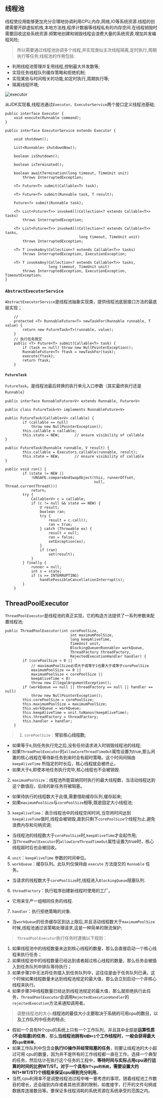 ## 线程池

线程使应用能够更加充分合理地协调利用CPU,内存,网络,IO等系统资源.线程的创建需要开辟虚拟机栈,本地方法栈,程序计数器等线程私有的内存空间.在线程销毁时需要回收这些系统资源.频繁地创建和销毁线程会浪费大量的系统资源,增加并发编程风险;

>所以需要通过线程池协调多个线程,并实现类似主次线程隔离,定时执行,周期执行等任务;线程池的作用包括:
+ 利用线程池管理并复用线程,控制最大并发数等;
+ 实现任务线程队列缓存策略和拒绝机制;
+ 实现某些与时间相关的功能,如定时执行,周期执行等;
+ 隔离线程环境; 

![executor](/images/executor.png)

从JDK实现看,线程池通过`Executor`、`ExecutorService`两个接口定义线程池基础;

```Executor
public interface Executor {
    void execute(Runnable command);
}
```

```ExecutorService
public interface ExecutorService extends Executor {

    void shutdown();

    List<Runnable> shutdownNow();

    boolean isShutdown();

    boolean isTerminated();

    boolean awaitTermination(long timeout, TimeUnit unit)
        throws InterruptedException;

    <T> Future<T> submit(Callable<T> task);

    <T> Future<T> submit(Runnable task, T result);

    Future<?> submit(Runnable task);

    <T> List<Future<T>> invokeAll(Collection<? extends Callable<T>> tasks)
        throws InterruptedException;

    <T> List<Future<T>> invokeAll(Collection<? extends Callable<T>> tasks,
                                  long timeout, TimeUnit unit)
        throws InterruptedException;

    <T> T invokeAny(Collection<? extends Callable<T>> tasks)
        throws InterruptedException, ExecutionException;

    <T> T invokeAny(Collection<? extends Callable<T>> tasks,
                    long timeout, TimeUnit unit)
        throws InterruptedException, ExecutionException, TimeoutException;
}

```

### `AbstractExecutorService`

`AbstractExecutorService`是线程池抽象实现类，提供线程池底层接口方法的最底层实现；

```AbstractExecutorService
    // 
    protected <T> RunnableFuture<T> newTaskFor(Runnable runnable, T value) {
        return new FutureTask<T>(runnable, value);
    }	  
    // 执行任务提交
    public <T> Future<T> submit(Callable<T> task) {
        if (task == null) throw new NullPointerException();
        RunnableFuture<T> ftask = newTaskFor(task);
        execute(ftask);
        return ftask;
    }  
```

#### `FutureTask`

`FutureTask`，是线程池最后转换的执行单元入口参数（其实最终执行还是`Runnable`）

```RunnableFuture
public interface RunnableFuture<V> extends Runnable, Future<V>
```
```FutureTask
public class FutureTask<V> implements RunnableFuture<V>
```
```FutureTask
public FutureTask(Callable<V> callable) {
        if (callable == null)
            throw new NullPointerException();
        this.callable = callable;
        this.state = NEW;       // ensure visibility of callable
}

public FutureTask(Runnable runnable, V result) {
        this.callable = Executors.callable(runnable, result);
        this.state = NEW;       // ensure visibility of callable
}

public void run() {
        if (state != NEW ||
            !UNSAFE.compareAndSwapObject(this, runnerOffset,
                                         null, Thread.currentThread()))
            return;
        try {
            Callable<V> c = callable;
            if (c != null && state == NEW) {
                V result;
                boolean ran;
                try {
                    result = c.call();
                    ran = true;
                } catch (Throwable ex) {
                    result = null;
                    ran = false;
                    setException(ex);
                }
                if (ran)
                    set(result);
            }
        } finally {
            runner = null;
            int s = state;
            if (s >= INTERRUPTING)
                handlePossibleCancellationInterrupt(s);
        }
    }
```

## ThreadPoolExecutor

`ThreadPoolExecutor`是线程池的真正实现，它的构造方法提供了一系列参数来配置线程池;

```ThreadPoolExecutor
public ThreadPoolExecutor(int corePoolSize,
                              int maximumPoolSize,
                              long keepAliveTime,
                              TimeUnit unit,
                              BlockingQueue<Runnable> workQueue,
                              ThreadFactory threadFactory,
                              RejectedExecutionHandler handler) {
        if (corePoolSize < 0 ||
            // maximumPoolSize必须大于或等于1也要大于或等于corePoolSize
            maximumPoolSize <= 0 ||
            maximumPoolSize < corePoolSize ||
            keepAliveTime < 0)
            throw new IllegalArgumentException();
        if (workQueue == null || threadFactory == null || handler == null)
            throw new NullPointerException();
        this.corePoolSize = corePoolSize;
        this.maximumPoolSize = maximumPoolSize;
        this.workQueue = workQueue;
        this.keepAliveTime = unit.toNanos(keepAliveTime);
        this.threadFactory = threadFactory;
        this.handler = handler;
    }
```

>1. `corePoolSize`：**常驻核心线程数;**
  + 如果等于`0`,则任务执行完之后,没有任何请求进入时销毁线程池的线程;
   + 如果`ThreadPoolExecutor`的`allowCoreThreadTimeOut`属性设置为true,那么闲置的核心线程在等待新任务到来时会有超时策略，这个时间间隔由`keepAliveTime` 所指定的时长后，核心线程就会被终止。
  + 如果大于`0`,即使本地任务执行完毕,核心线程也不会被销毁.
2. `maximumPoolSize`：线程池所能容纳同时执行的最大线程数，当活动线程达到这个数值后，后续的新任务将被阻塞。
  + 如果待执行的线程数大于此值,需要借助缓存队列,缓存起来;
  + 如果`maximumPoolSize`与`corePoolSize`相等,既是固定大小线程池;
3. `keepAliveTime`：表示线程池中的线程空闲时间,当空闲时间达到`keepAliveTime`值时,线程会被销毁,直到只剩下`corePoolSize`个线程为止,避免浪费内存和句柄资源;
  + 当线程池的线程数大于`corePoolSize`时,`keepAliveTime`才会起作用;
  + 当`ThreadPoolExecutor`的`allowCoreThreadTimeOut`属性设置为true时，核心线程超时后也会被回收。
4. `unit`：`keepAliveTime` 参数的时间单位。
5. `workQueue`：缓存队列。此队列仅保持由 `execute` 方法提交的 `Runnable` 任务。
  + 当请求的线程数大于`corePoolSize`时,线程进入`BlockingQueue`阻塞队列.
6. `threadFactory`：执行程序创建新线程时使用的工厂。
  + 它用来生产一组相同任务的线程.
7. `handler`：执行拒绝策略的对象.
  + 当`workQueue`的任务缓存区到达上限后,并且活动线程数大于`maximumPoolSize`时候,线程池通过该策略处理请求,这是一种简单的限流保护;



>`ThreadPoolExecutor`执行任务时遵循以下规则：
  1. 如果线程池中的线程数量未达到核心线程的数量，那么会直接启动一个核心线程来执行任务； 
  2. 如果线程池中的线程数量已经达到或者超过核心线程的数量，那么任务会被插入到任务队列中排队等待执行； 
  3. 如果步骤2中无法将任务插入到任务队列中，这往往是由于任务队列已满，这个时候如果线程数量未达到线程池规定的最大值，那么会立刻启动一个非核心线程来执行。 
  4. 如果步骤3中线程数量已经达到线程池规定的最大值，那么就拒绝执行此任务，`ThreadPoolExecutor`会调用`RejectedExecutionHandler`的`rejectedExecution`方法来通知调用者。

>调整线程池的大小:**线程池的最佳大小主要取决于系统的可用cpu的数目，以及工作队列中任务的特点;**
* 假如一个具有N个cpu的系统上只有一个工作队列，并且其中全部是**运算性质(不会阻塞)的任务**，那么**当线程池拥有`N或N+1`个工作线程时，一般会获得最大的`cpu使用率`**。
* 如果工作队列中包含会**执行IO操作并经常阻塞的任务**，则要让线程池的大小超过可用 cpu的数量，因为并不是所有的工作线程都一直在工作。选择一个典型的任务，然后估计在执行这个任务的工程中，**等待时间与实际占用cpu进行运算的时间的比例WT/ST。对于一个具有`N个cpu的系统`，需要设置大约N(1+WT/ST)个线程来保证cpu得到充分利用**。
* 当然,cpu利用率不是调整线程池过程中唯一要考虑的事项，随着线程池工作数目的增长，还会碰到内存或者其他资源的限制，如套接字，打开的文件句柄或数据库连接数目等。要保证多线程消耗的系统资源在系统承受的范围之内。	